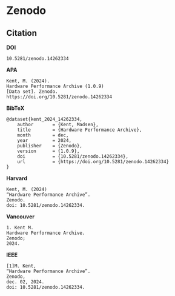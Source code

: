 # Zenodo 
## Citation
**DOI**

    10.5281/zenodo.14262334
    
**APA**

    Kent, M. (2024). 
    Hardware Performance Archive (1.0.9) 
    [Data set]. Zenodo. 
    https://doi.org/10.5281/zenodo.14262334

**BibTeX**

    @dataset{kent_2024_14262334,
        author       = {Kent, Madsen},
        title        = {Hardware Performance Archive},
        month        = dec,
        year         = 2024,
        publisher    = {Zenodo},
        version      = {1.0.9},
        doi          = {10.5281/zenodo.14262334},
        url          = {https://doi.org/10.5281/zenodo.14262334}
    }

**Harvard**

    Kent, M. (2024) 
    “Hardware Performance Archive”. 
    Zenodo. 
    doi: 10.5281/zenodo.14262334.

**Vancouver**

    1. Kent M. 
    Hardware Performance Archive. 
    Zenodo; 
    2024. 

**IEEE**

    [1]M. Kent, 
    “Hardware Performance Archive”. 
    Zenodo, 
    dec. 02, 2024. 
    doi: 10.5281/zenodo.14262334.
